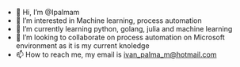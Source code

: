 - 👋 Hi, I’m @Ipalmam
- 👀 I’m interested in Machine learning, process automation 
- 🌱 I’m currently learning python, golang, julia and machine learning
- 💞️ I’m looking to collaborate on process automation on Microsoft environment as it is my current knoledge
- 📫 How to reach me, my email is ivan_palma_m@hotmail.com

<!---
Ipalmam/Ipalmam is a ✨ special ✨ repository because its `README.md` (this file) appears on your GitHub profile.
You can click the Preview link to take a look at your changes.
--->
